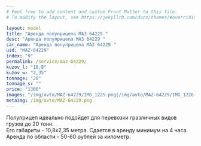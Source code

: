 ```yaml
---
# Feel free to add content and custom Front Matter to this file.
# To modify the layout, see https://jekyllrb.com/docs/themes/#overriding-theme-defaults

layout: model
title: "Аренда полуприцепа МАЗ 64229 "
desc: "Аренда полуприцепа МАЗ 64229 "
car_name: "Аренда полуприцепа МАЗ 64229 "
uid: "MAZ-64229"
index: "9"
permalink: /service/maz-64229/
kuzov_l: "10,8"
kuzov_w: "2,35"
tonnage: "20"
tonnage_s: ""
price: "1300"
images: "/img/avto/MAZ-64229/IMG_1225.png|/img/avto/MAZ-64229/IMG_1226.png"
metaimg: /img/avto/MAZ-64229.png
---
```


Полуприцеп идеально подойдет для перевозки гразличных видов грузов до 20 тонн.  
Его габариты - 10,8х2,35 метра. Сдается в аренду минимум на 4 часа. 
Аренда по области - 50-60 рублей за километр.  